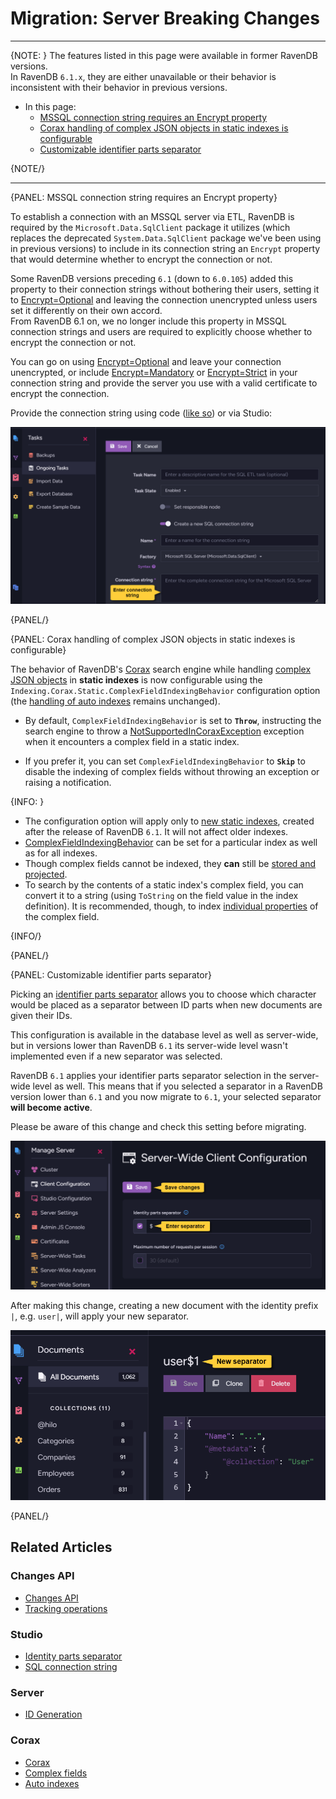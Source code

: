 # Migration: Server Breaking Changes
---

{NOTE: }
The features listed in this page were available in former RavenDB versions.  
In RavenDB `6.1.x`, they are either unavailable or their behavior is inconsistent 
with their behavior in previous versions.  

* In this page:  
   * [MSSQL connection string requires an Encrypt property](../../migration/server/server-breaking-changes#mssql-connection-string-requires-an-encrypt-property)  
   * [Corax handling of complex JSON objects in static indexes is configurable](../../migration/server/server-breaking-changes#corax-handling-of-complex-json-objects-in-static-indexes-is-configurable)  
   * [Customizable identifier parts separator](../../migration/server/server-breaking-changes#customizable-identifier-parts-separator)  

{NOTE/}

---

{PANEL: MSSQL connection string requires an Encrypt property}

To establish a connection with an MSSQL server via ETL, RavenDB is required 
by the `Microsoft.Data.SqlClient` package it utilizes (which replaces the 
deprecated `System.Data.SqlClient` package we've been using in previous versions) 
to include in its connection string an `Encrypt` property that would determine 
whether to encrypt the connection or not.  

Some RavenDB versions preceding `6.1` (down to `6.0.105`) added this 
property to their connection strings without bothering their users, setting 
it to [Encrypt=Optional](https://learn.microsoft.com/en-us/dotnet/api/microsoft.data.sqlclient.sqlconnectionencryptoption.optional?view=sqlclient-dotnet-standard-5.2#microsoft-data-sqlclient-sqlconnectionencryptoption-optional) 
and leaving the connection unencrypted unless users set it differently on 
their own accord.  
From RavenDB 6.1 on, we no longer include this property in MSSQL connection 
strings and users are required to explicitly choose whether to encrypt the 
connection or not.  

You can go on using [Encrypt=Optional](https://learn.microsoft.com/en-us/dotnet/api/microsoft.data.sqlclient.sqlconnectionencryptoption.optional?view=sqlclient-dotnet-standard-5.2#microsoft-data-sqlclient-sqlconnectionencryptoption-optional) 
and leave your connection unencrypted, or include [Encrypt=Mandatory](https://learn.microsoft.com/en-us/dotnet/api/microsoft.data.sqlclient.sqlconnectionencryptoption.mandatory?view=sqlclient-dotnet-standard-5.2#microsoft-data-sqlclient-sqlconnectionencryptoption-mandatory) 
or [Encrypt=Strict](https://learn.microsoft.com/en-us/dotnet/api/microsoft.data.sqlclient.sqlconnectionencryptoption.strict?view=sqlclient-dotnet-standard-5.2#microsoft-data-sqlclient-sqlconnectionencryptoption-strict) 
in your connection string and provide the server you use with a valid certificate to encrypt the connection.  

Provide the connection string using code 
([like so](../../client-api/operations/maintenance/connection-strings/add-connection-string#add-an-sql-connection-string)) 
or via Studio:  

![SQL ETL task](images/breaking-changes_SQL-ETL-task.png "SQL ETL task")

{PANEL/}

{PANEL: Corax handling of complex JSON objects in static indexes is configurable}

The behavior of RavenDB's [Corax](../../indexes/search-engine/corax) search engine while 
handling [complex JSON objects](../../indexes/search-engine/corax#handling-of-complex-json-objects) 
in **static indexes** is now configurable using the `Indexing.Corax.Static.ComplexFieldIndexingBehavior` 
configuration option (the [handling of auto indexes](../../indexes/search-engine/corax#if-corax-encounters-a-complex-property-while-indexing) 
remains unchanged).  

* By default, `ComplexFieldIndexingBehavior` is set to **`Throw`**, instructing the search 
  engine to throw a [NotSupportedInCoraxException](../../indexes/search-engine/corax#if-corax-encounters-a-complex-property-while-indexing) 
  exception when it encounters a complex field in a static index.  

* If you prefer it, you can set `ComplexFieldIndexingBehavior` to **`Skip`** to disable the 
  indexing of complex fields without throwing an exception or raising a notification.  

{INFO: }

* The configuration option will apply only to [new static indexes](../../indexes/search-engine/corax#if-corax-encounters-a-complex-property-while-indexing), 
  created after the release of RavenDB `6.1`. It will not affect older indexes.  
* [ComplexFieldIndexingBehavior](../../server/configuration/indexing-configuration#indexing.corax.static.complexfieldindexingbehavior) 
  can be set for a particular index as well as for all indexes.  
* Though complex fields cannot be indexed, they **can** still be [stored and projected](../../indexes/search-engine/corax#revise-index-definition-and-fields-usage).  
* To search by the contents of a static index's complex field, you can convert 
  it to a string (using `ToString` on the field value in the index definition). 
  It is recommended, though, to index [individual properties](../../indexes/search-engine/corax#index-a-simple-property-contained-in-the-complex-field) 
  of the complex field.  

{INFO/}

{PANEL/}

{PANEL: Customizable identifier parts separator}

Picking an [identifier parts separator](../../server/kb/document-identifier-generation#id-generation-by-server) 
allows you to choose which character would be placed as a separator between ID parts 
when new documents are given their IDs.  

This configuration is available in the database level as well as server-wide, but in 
versions lower than RavenDB `6.1` its server-wide level wasn't implemented even if 
a new separator was selected.  

RavenDB `6.1` applies your identifier parts separator selection in the server-wide level 
as well. This means that if you selected a separator in a RavenDB version lower than `6.1` 
and you now migrate to `6.1`, your selected separator **will become active**.  

Please be aware of this change and check this setting before migrating.  

![Identity parts separator](images/breaking-changes_identity-parts-separator.png "Identity parts separator")

After making this change, creating a new document with the identity prefix `|`, e.g. `user|`, 
will apply your new separator.  

![New separator](images/breaking-changes_new-separator.png "New separator")

{PANEL/}

## Related Articles

### Changes API
- [Changes API](../../client-api/changes/what-is-changes-api)  
- [Tracking operations](../../client-api/changes/how-to-subscribe-to-operation-changes)  

### Studio
- [Identity parts separator](../../studio/server/client-configuration#set-the-client-configuration-(server-wide))  
- [SQL connection string](../../studio/database/tasks/import-data/import-from-sql#create-a-new-import-configuration)  

### Server
- [ID Generation](../../server/kb/document-identifier-generation#id-generation-by-server)

### Corax
- [Corax](../../indexes/search-engine/corax)  
- [Complex fields](../../indexes/search-engine/corax#handling-of-complex-json-objects)  
- [Auto indexes](../../indexes/search-engine/corax#if-corax-encounters-a-complex-property-while-indexing)  
